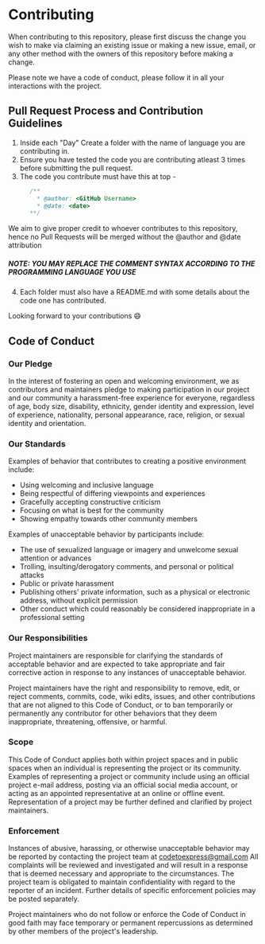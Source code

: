 # Contributing

When contributing to this repository, please first discuss the change you wish to make via claiming an existing issue or making a new issue, email, or any other method with the owners of this repository before making a change. 

Please note we have a code of conduct, please follow it in all your interactions with the project.

## Pull Request Process and Contribution Guidelines

1. Inside each "Day" Create a folder with the name of language you are contributing in.
2. Ensure you have tested the code you are contributing atleast 3 times before submitting the pull request.
3. The code you contribute must have this at top -
```cpp  
      /**
        * @author: <GitHub Username>
        * @date: <date>
      **/
```
We aim to give proper credit to whoever contributes to this repository, hence no Pull Requests will be merged without the @author and @date attribution

##### NOTE: YOU MAY REPLACE THE COMMENT SYNTAX ACCORDING TO THE PROGRAMMING LANGUAGE YOU USE

4. Each folder must also have a README.md with some details about the code one has contributed.

Looking forward to your contributions 😄

## Code of Conduct

### Our Pledge

In the interest of fostering an open and welcoming environment, we as
contributors and maintainers pledge to making participation in our project and
our community a harassment-free experience for everyone, regardless of age, body
size, disability, ethnicity, gender identity and expression, level of experience,
nationality, personal appearance, race, religion, or sexual identity and
orientation.

### Our Standards

Examples of behavior that contributes to creating a positive environment
include:

* Using welcoming and inclusive language
* Being respectful of differing viewpoints and experiences
* Gracefully accepting constructive criticism
* Focusing on what is best for the community
* Showing empathy towards other community members

Examples of unacceptable behavior by participants include:

* The use of sexualized language or imagery and unwelcome sexual attention or
advances
* Trolling, insulting/derogatory comments, and personal or political attacks
* Public or private harassment
* Publishing others' private information, such as a physical or electronic
  address, without explicit permission
* Other conduct which could reasonably be considered inappropriate in a
  professional setting

### Our Responsibilities

Project maintainers are responsible for clarifying the standards of acceptable
behavior and are expected to take appropriate and fair corrective action in
response to any instances of unacceptable behavior.

Project maintainers have the right and responsibility to remove, edit, or
reject comments, commits, code, wiki edits, issues, and other contributions
that are not aligned to this Code of Conduct, or to ban temporarily or
permanently any contributor for other behaviors that they deem inappropriate,
threatening, offensive, or harmful.

### Scope

This Code of Conduct applies both within project spaces and in public spaces
when an individual is representing the project or its community. Examples of
representing a project or community include using an official project e-mail
address, posting via an official social media account, or acting as an appointed
representative at an online or offline event. Representation of a project may be
further defined and clarified by project maintainers.

### Enforcement

Instances of abusive, harassing, or otherwise unacceptable behavior may be
reported by contacting the project team at codetoexpress@gmail.com
All complaints will be reviewed and investigated and will result in a response that
is deemed necessary and appropriate to the circumstances. The project team is
obligated to maintain confidentiality with regard to the reporter of an incident.
Further details of specific enforcement policies may be posted separately.

Project maintainers who do not follow or enforce the Code of Conduct in good
faith may face temporary or permanent repercussions as determined by other
members of the project's leadership.

